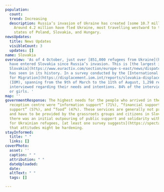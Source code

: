 ```yaml
---
population:
  count: 
  trend: Increasing
  description: Russia’s invasion of Ukraine has created [some 10.7 million refugees](https://data2.unhcr.org/en/situations/ukraine/location?secret=unhcrrestricted).
    Around 4.2 million have fled Ukraine, most travelling westward to the bordering
    states of Poland, Slovakia, and Hungary.
newsUpdates:
  title: News Updates
  visibleCount: 3
  updates: []
name: Slovakia
overview: 'As of 4 October, just over [851,000 refugees from Ukraine](https://data.unhcr.org/en/situations/ukraine)
  have entered Slovakia since Russia’s invasion. This is [the largest influx of refugees
  Slovakia](https://www.euractiv.com/section/europe-s-east/news/dispatch-from-slovak-border-we-dont-understand-why-putin-is-doing-this-to-us/)
  has seen in its history. In a survey conducted by the [International Organisation
  for Migration](https://displacement.iom.int/reports/slovakia-displacement-surveys-ukrainian-refugees-and-third-country-nationals-09-march-11)
  (IOM), spanning from the 9th of March to the 11th of August, 1,298 refugees were
  interviewed regarding their needs and intentions. 84% of the interviewees were women
  or girls. '
map: ''
governmentResponse: The highest needs for the people who arrived in the Slovakian
  reception centre were “information support” (71%), “financial support” (66%), “transportation
  support” (57%), and “food” (47%). These services are generally not provided by governments
  and have to be provided by the grassroots groups and citizens in Slovakia. Although
  there was an initial outpouring of public support and solidarity within Slovakia
  for Ukrainian refugees, [at least one survey suggests](https://spectator.sme.sk/c/23009378/slovaks-scepticism-towards-ukrainian-refugees-is-rising-survey-finds.html)
  that attitudes might be hardening.
stayInformed:
  title: " "
  links: []
coverPhoto:
  asset: ''
  caption: " "
  attribution: " "
  dateUploaded: 
  date: 
  altText: " "
  tags: []

---
```

